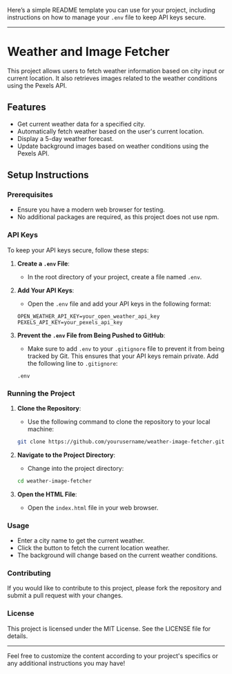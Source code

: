 Here’s a simple README template you can use for your project, including instructions on how to manage your `.env` file to keep API keys secure.

---

# Weather and Image Fetcher

This project allows users to fetch weather information based on city input or current location. It also retrieves images related to the weather conditions using the Pexels API.

## Features

- Get current weather data for a specified city.
- Automatically fetch weather based on the user's current location.
- Display a 5-day weather forecast.
- Update background images based on weather conditions using the Pexels API.

## Setup Instructions

### Prerequisites

- Ensure you have a modern web browser for testing.
- No additional packages are required, as this project does not use npm.

### API Keys

To keep your API keys secure, follow these steps:

1. **Create a `.env` File**:
   - In the root directory of your project, create a file named `.env`.

2. **Add Your API Keys**:
   - Open the `.env` file and add your API keys in the following format:

   ```plaintext
   OPEN_WEATHER_API_KEY=your_open_weather_api_key
   PEXELS_API_KEY=your_pexels_api_key
   ```

3. **Prevent the `.env` File from Being Pushed to GitHub**:
   - Make sure to add `.env` to your `.gitignore` file to prevent it from being tracked by Git. This ensures that your API keys remain private. Add the following line to `.gitignore`:

   ```plaintext
   .env
   ```

### Running the Project

1. **Clone the Repository**:
   - Use the following command to clone the repository to your local machine:

   ```bash
   git clone https://github.com/yourusername/weather-image-fetcher.git
   ```

2. **Navigate to the Project Directory**:
   - Change into the project directory:

   ```bash
   cd weather-image-fetcher
   ```

3. **Open the HTML File**:
   - Open the `index.html` file in your web browser.

### Usage

- Enter a city name to get the current weather.
- Click the button to fetch the current location weather.
- The background will change based on the current weather conditions.

### Contributing

If you would like to contribute to this project, please fork the repository and submit a pull request with your changes.

### License

This project is licensed under the MIT License. See the LICENSE file for details.

---

Feel free to customize the content according to your project's specifics or any additional instructions you may have!